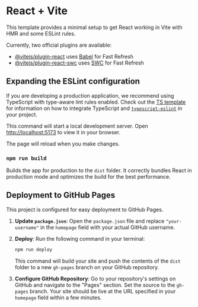 # React + Vite

This template provides a minimal setup to get React working in Vite with HMR and some ESLint rules.

Currently, two official plugins are available:

- [@vitejs/plugin-react](https://github.com/vitejs/vite-plugin-react/blob/main/packages/plugin-react) uses [Babel](https://babeljs.io/) for Fast Refresh
- [@vitejs/plugin-react-swc](https://github.com/vitejs/vite-plugin-react/blob/main/packages/plugin-react-swc) uses [SWC](https://swc.rs/) for Fast Refresh

## Expanding the ESLint configuration

If you are developing a production application, we recommend using TypeScript with type-aware lint rules enabled. Check out the [TS template](https://github.com/vitejs/vite/tree/main/packages/create-vite/template-react-ts) for information on how to integrate TypeScript and [`typescript-eslint`](https://typescript-eslint.io) in your project.

This command will start a local development server. Open [http://localhost:5173](http://localhost:5173) to view it in your browser.

The page will reload when you make changes.

### `npm run build`

Builds the app for production to the `dist` folder. It correctly bundles React in production mode and optimizes the build for the best performance.

## Deployment to GitHub Pages

This project is configured for easy deployment to GitHub Pages.

1.  **Update `package.json`**: Open the `package.json` file and replace `"your-username"` in the `homepage` field with your actual GitHub username.

2.  **Deploy**: Run the following command in your terminal:
    ```sh
    npm run deploy
    ```
    This command will build your site and push the contents of the `dist` folder to a new `gh-pages` branch on your GitHub repository.

3.  **Configure GitHub Repository**: Go to your repository's settings on GitHub and navigate to the "Pages" section. Set the source to the `gh-pages` branch. Your site should be live at the URL specified in your `homepage` field within a few minutes.
